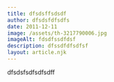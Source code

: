 ```yaml
---
title: dfsdsffsdsdf
author: dfsdsfdfsdfs
date: 2011-12-11
image: /assets/th-3217790006.jpg
imageAlt: fdsdfssdfdsf
description: dfssdfdfsdfsf
layout: article.njk
---
```

dfsdsfsdfsdfsdff